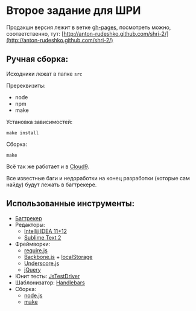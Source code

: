 # Второе задание для ШРИ

Продакшн версия лежит в ветке [gh-pages](https://github.com/anton-rudeshko/shri-2/tree/gh-pages),
посмотреть можно, соответственно, тут: [http://anton-rudeshko.github.com/shri-2/](http://anton-rudeshko.github.com/shri-2/)

## Ручная сборка:

Исходники лежат в папке `src`

Пререквизиты:

* node
* npm
* make

Установка зависимостей:

    make install

Сборка:

    make

Всё так же работает и в [Cloud9](https://c9.io/).

Все известные баги и недоработки на конец разработки (которые сам найду) будут лежать в багтрекере.

## Использованные инструменты:

* [Багтрекер](https://trello.com/b/lMYuJiXT)
* Редакторы:
    * [Intellij IDEA 11+12](http://www.jetbrains.com/idea/)
    * [Sublime Text 2](sublimetext.com/2)
* Фреймворки:
    * [require.js](http://requirejs.org/)
    * [Backbone.js](http://backbonejs.org/) + [localStorage](https://github.com/jeromegn/Backbone.localStorage)
    * [Underscore.js](http://underscorejs.org/)
    * [jQuery](http://jquery.com/)
* Юнит тесты: [JsTestDriver](http://code.google.com/p/js-test-driver/)
* Шаблонизатор: [Handlebars](http://handlebarsjs.com)
* Сборка:
    * [node.js](http://nodejs.org/)
    * [make](http://www.gnu.org/software/make/)
